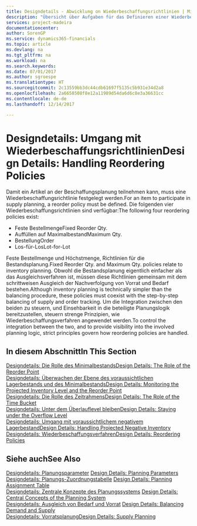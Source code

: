 ```yaml
---
title: Designdetails - Abwicklung on Wiederbeschaffungsrichtlinien | Microsoft Docs
description: "Übersicht über Aufgaben für das Definieren einer Wiederbestellungsrichtlinie in die Beschaffungsplanung."
services: project-madeira
documentationcenter: 
author: SorenGP
ms.service: dynamics365-financials
ms.topic: article
ms.devlang: na
ms.tgt_pltfrm: na
ms.workload: na
ms.search.keywords: 
ms.date: 07/01/2017
ms.author: sgroespe
ms.translationtype: HT
ms.sourcegitcommit: 2c13559bb3dc44cdb61697f5135c5b931e34d2a8
ms.openlocfilehash: 2a6658508f8e12a11989d54da6d6c8e3a36631cc
ms.contentlocale: de-de
ms.lasthandoff: 12/14/2017

---
```

# <a name="design-details-handling-reordering-policies"></a><span data-ttu-id="5b342-103">Designdetails: Umgang mit Wiederbeschaffungsrichtlinien</span><span class="sxs-lookup"><span data-stu-id="5b342-103">Design Details: Handling Reordering Policies</span></span>
<span data-ttu-id="5b342-104">Damit ein Artikel an der Beschaffungsplanung teilnehmen kann, muss eine Wiederbeschaffungsrichtlinie festgelegt werden.</span><span class="sxs-lookup"><span data-stu-id="5b342-104">For an item to participate in supply planning, a reorder policy must be defined.</span></span> <span data-ttu-id="5b342-105">Die folgenden vier Wiederbeschaffungsrichtlinien sind verfügbar:</span><span class="sxs-lookup"><span data-stu-id="5b342-105">The following four reordering policies exist:</span></span>  
  
* <span data-ttu-id="5b342-106">Feste Bestellmenge</span><span class="sxs-lookup"><span data-stu-id="5b342-106">Fixed Reorder Qty.</span></span>  
* <span data-ttu-id="5b342-107">Auffüllen auf Maximalbestand</span><span class="sxs-lookup"><span data-stu-id="5b342-107">Maximum Qty.</span></span>  
* <span data-ttu-id="5b342-108">Bestellung</span><span class="sxs-lookup"><span data-stu-id="5b342-108">Order</span></span>  
* <span data-ttu-id="5b342-109">Los-für-Los</span><span class="sxs-lookup"><span data-stu-id="5b342-109">Lot-for-Lot</span></span>  
  
<span data-ttu-id="5b342-110">Feste Bestellmenge und Höchstmenge, Richtlinien für die Bestandsplanung.</span><span class="sxs-lookup"><span data-stu-id="5b342-110">Fixed Reorder Qty. and Maximum Qty. policies relate to inventory planning.</span></span> <span data-ttu-id="5b342-111">Obwohl die Bestandsplanung eigentlich einfacher als das Ausgleichsverfahren ist, müssen diese Richtlinien gemeinsam mit dem schrittweisen Ausgleich der Nachverfolgung von Vorrat und Bedarf bestehen.</span><span class="sxs-lookup"><span data-stu-id="5b342-111">Although inventory planning is technically simpler than the balancing procedure, these policies must coexist with the step-by-step balancing of supply and order tracking.</span></span> <span data-ttu-id="5b342-112">Um die Integration zwischen den beiden zu steuern, und Einsehbarkeit in die beteiligte Planungslogik bereitzustellen, steuern strenge Prinzipien, wie Wiederbeschaffungsverfahren angewendet werden.</span><span class="sxs-lookup"><span data-stu-id="5b342-112">To control the integration between the two, and to provide visibility into the involved planning logic, strict principles govern how reordering policies are handled.</span></span>  
  
## <a name="in-this-section"></a><span data-ttu-id="5b342-113">In diesem Abschnitt</span><span class="sxs-lookup"><span data-stu-id="5b342-113">In This Section</span></span>  
[<span data-ttu-id="5b342-114">Designdetails: Die Rolle des Minimalbestands</span><span class="sxs-lookup"><span data-stu-id="5b342-114">Design Details: The Role of the Reorder Point</span></span>](design-details-the-role-of-the-reorder-point.md)  
[<span data-ttu-id="5b342-115">Designdetails: Überwachen der Ebene des voraussichtlichen Lagerbestands und des Minimalbestands</span><span class="sxs-lookup"><span data-stu-id="5b342-115">Design Details: Monitoring the Projected Inventory Level and the Reorder Point</span></span>](design-details-monitoring-the-projected-inventory-level-and-the-reorder-point.md)  
[<span data-ttu-id="5b342-116">Designdetails: Die Rolle des Zeitrahmens</span><span class="sxs-lookup"><span data-stu-id="5b342-116">Design Details: The Role of the Time Bucket</span></span>](design-details-the-role-of-the-time-bucket.md)  
[<span data-ttu-id="5b342-117">Designdetails: Unter dem Überlauflevel bleiben</span><span class="sxs-lookup"><span data-stu-id="5b342-117">Design Details: Staying under the Overflow Level</span></span>](design-details-staying-under-the-overflow-level.md)  
[<span data-ttu-id="5b342-118">Designdetails: Umgang mit voraussichtlichem negativem Lagerbestand</span><span class="sxs-lookup"><span data-stu-id="5b342-118">Design Details: Handling Projected Negative Inventory</span></span>](design-details-handling-projected-negative-inventory.md)  
[<span data-ttu-id="5b342-119">Designdetails: Wiederbeschaffungsverfahren</span><span class="sxs-lookup"><span data-stu-id="5b342-119">Design Details: Reordering Policies</span></span>](design-details-reordering-policies.md)  
  
## <a name="see-also"></a><span data-ttu-id="5b342-120">Siehe auch</span><span class="sxs-lookup"><span data-stu-id="5b342-120">See Also</span></span>  
<span data-ttu-id="5b342-121">[Designdetails: Planungsparameter](design-details-planning-parameters.md) </span><span class="sxs-lookup"><span data-stu-id="5b342-121">[Design Details: Planning Parameters](design-details-planning-parameters.md) </span></span>  
<span data-ttu-id="5b342-122">[Designdetails: Planungs-Zuordnungstabelle](design-details-planning-assignment-table.md) </span><span class="sxs-lookup"><span data-stu-id="5b342-122">[Design Details: Planning Assignment Table](design-details-planning-assignment-table.md) </span></span>  
<span data-ttu-id="5b342-123">[Designdetails: Zentrale Konzepte des Planungssystems](design-details-central-concepts-of-the-planning-system.md) </span><span class="sxs-lookup"><span data-stu-id="5b342-123">[Design Details: Central Concepts of the Planning System](design-details-central-concepts-of-the-planning-system.md) </span></span>  
<span data-ttu-id="5b342-124">[Designdetails: Ausgleich von Bedarf und Vorrat](design-details-balancing-demand-and-supply.md) </span><span class="sxs-lookup"><span data-stu-id="5b342-124">[Design Details: Balancing Demand and Supply](design-details-balancing-demand-and-supply.md) </span></span>  
[<span data-ttu-id="5b342-125">Designdetails: Vorratsplanung</span><span class="sxs-lookup"><span data-stu-id="5b342-125">Design Details: Supply Planning</span></span>](design-details-supply-planning.md)
